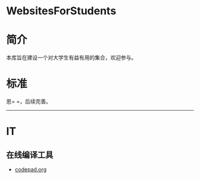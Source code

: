 WebsitesForStudents
===================
# 简介
本库旨在建设一个对大学生有益有用的集合，欢迎参与。

# 标准
恩= =，后续完善。

---
# IT
## 在线编译工具
- [codepad.org](http://codepad.org/)